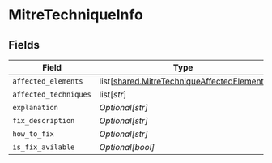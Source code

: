 # MitreTechniqueInfo


## Fields

| Field                                                                                                  | Type                                                                                                   | Required                                                                                               | Description                                                                                            |
| ------------------------------------------------------------------------------------------------------ | ------------------------------------------------------------------------------------------------------ | ------------------------------------------------------------------------------------------------------ | ------------------------------------------------------------------------------------------------------ |
| `affected_elements`                                                                                    | list[[shared.MitreTechniqueAffectedElement](undefined/models/shared/mitretechniqueaffectedelement.md)] | :heavy_minus_sign:                                                                                     | N/A                                                                                                    |
| `affected_techniques`                                                                                  | list[*str*]                                                                                            | :heavy_minus_sign:                                                                                     | N/A                                                                                                    |
| `explanation`                                                                                          | *Optional[str]*                                                                                        | :heavy_minus_sign:                                                                                     | N/A                                                                                                    |
| `fix_description`                                                                                      | *Optional[str]*                                                                                        | :heavy_minus_sign:                                                                                     | N/A                                                                                                    |
| `how_to_fix`                                                                                           | *Optional[str]*                                                                                        | :heavy_minus_sign:                                                                                     | N/A                                                                                                    |
| `is_fix_avilable`                                                                                      | *Optional[bool]*                                                                                       | :heavy_minus_sign:                                                                                     | N/A                                                                                                    |